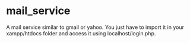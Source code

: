 # mail_service 

A mail service similar to gmail or yahoo.
You just have to import it in your xampp/htdocs folder and access it using localhost/login.php.